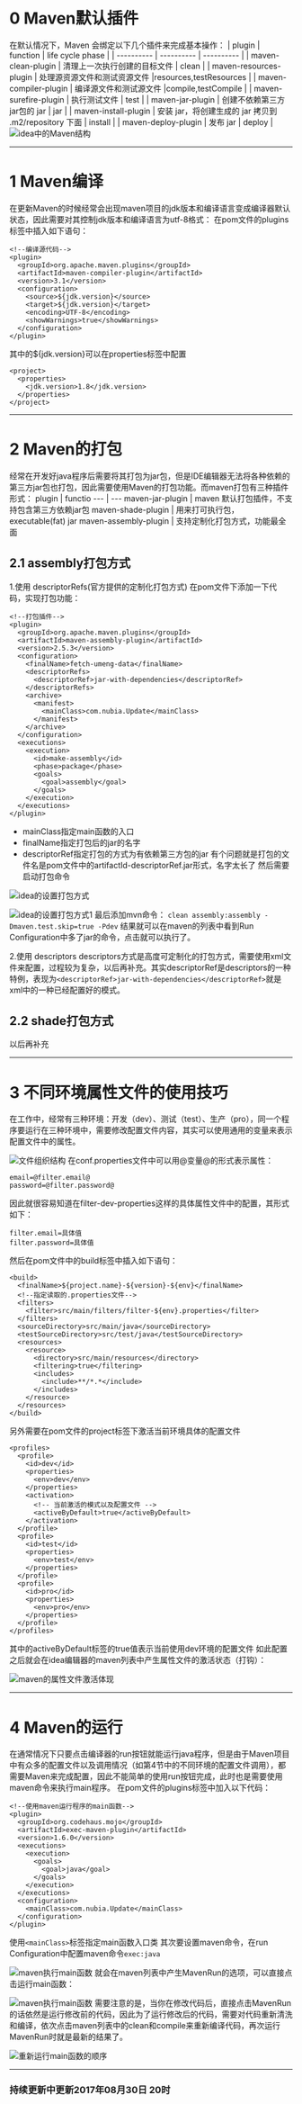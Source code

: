 # 0 Maven默认插件 #
在默认情况下，Maven 会绑定以下几个插件来完成基本操作：
| plugin  | function | life cycle phase |
| ---------- | ---------- | ---------- |
| maven-clean-plugin  | 清理上一次执行创建的目标文件 | clean |
| maven-resources-plugin  | 处理源资源文件和测试资源文件 |resources,testResources |
| maven-compiler-plugin  | 编译源文件和测试源文件 |compile,testCompile |
| maven-surefire-plugin  | 执行测试文件 | test |
| maven-jar-plugin  | 创建不依赖第三方jar包的 jar | jar |
| maven-install-plugin  | 安装 jar，将创建生成的 jar 拷贝到 .m2/repository 下面 | install |
| maven-deploy-plugin  | 发布 jar | deploy |
![idea中的Maven结构][1]

---
# 1 Maven编译 #
在更新Maven的时候经常会出现maven项目的jdk版本和编译语言变成编译器默认状态，因此需要对其控制jdk版本和编译语言为utf-8格式：
在pom文件的plugins标签中插入如下语句：
```xml?linenums
<!--编译源代码-->
<plugin> 
  <groupId>org.apache.maven.plugins</groupId>  
  <artifactId>maven-compiler-plugin</artifactId>  
  <version>3.1</version>  
  <configuration> 
    <source>${jdk.version}</source>  
    <target>${jdk.version}</target>  
    <encoding>UTF-8</encoding>  
    <showWarnings>true</showWarnings> 
  </configuration> 
</plugin>
```
其中的${jdk.version}可以在properties标签中配置
```xml?linenums
<project> 
  <properties> 
    <jdk.version>1.8</jdk.version>  
  </properties> 
</project>
```

---
# 2 Maven的打包 #
经常在开发好java程序后需要将其打包为jar包，但是IDE编辑器无法将各种依赖的第三方jar包也打包，因此需要使用Maven的打包功能。而maven打包有三种插件形式：
plugin  | functio
--- | ---
maven-jar-plugin | maven 默认打包插件，不支持包含第三方依赖jar包
maven-shade-plugin | 用来打可执行包，executable(fat) jar
maven-assembly-plugin | 支持定制化打包方式，功能最全面
## 2.1 assembly打包方式 ##
1.使用 descriptorRefs(官方提供的定制化打包方式)
在pom文件下添加一下代码，实现打包功能：
```maxima?linenums
<!--打包插件-->
<plugin> 
  <groupId>org.apache.maven.plugins</groupId>  
  <artifactId>maven-assembly-plugin</artifactId>  
  <version>2.5.3</version>  
  <configuration> 
    <finalName>fetch-umeng-data</finalName>  
    <descriptorRefs> 
      <descriptorRef>jar-with-dependencies</descriptorRef> 
    </descriptorRefs>  
    <archive> 
      <manifest> 
        <mainClass>com.nubia.Update</mainClass> 
      </manifest> 
    </archive> 
  </configuration>  
  <executions> 
    <execution> 
      <id>make-assembly</id>  
      <phase>package</phase>  
      <goals> 
        <goal>assembly</goal> 
      </goals> 
    </execution> 
  </executions> 
</plugin>
```
- mainClass指定main函数的入口
 - finalName指定打包后的jar的名字
 - descriptorRef指定打包的方式为有依赖第三方包的jar
 有个问题就是打包的文件名是pom文件中的artifactId-descriptorRef.jar形式，名字太长了
 然后需要启动打包命令
 
 ![idea的设置打包方式][2]
 
 ![idea的设置打包方式1][3]
 最后添加mvn命令：
 `clean assembly:assembly -Dmaven.test.skip=true -Pdev`
 结果就可以在maven的列表中看到Run Configuration中多了jar的命令，点击就可以执行了。

2.使用 descriptors
descriptors方式是高度可定制化的打包方式，需要使用xml文件来配置，过程较为复杂，以后再补充。其实descriptorRef是descriptors的一种特例，表现为`<descriptorRef>jar-with-dependencies</descriptorRef>`就是xml中的一种已经配置好的模式。 
## 2.2 shade打包方式 ##
以后再补充

---
# 3 不同环境属性文件的使用技巧 #
在工作中，经常有三种环境：开发（dev）、测试（test）、生产（pro），同一个程序要运行在三种环境中，需要修改配置文件内容，其实可以使用通用的变量来表示配置文件中的属性。

![文件组织结构][4]
在conf.properties文件中可以用@变量@的形式表示属性：
```xml?linenums
email=@filter.email@
password=@filter.password@
```
因此就很容易知道在filter-dev-properties这样的具体属性文件中的配置，其形式如下：
```xml?linenums
filter.email=具体值
filter.password=具体值
```
然后在pom文件中的build标签中插入如下语句：
```xml?linenums
<build> 
  <finalName>${project.name}-${version}-${env}</finalName>  
  <!--指定读取的.properties文件-->  
  <filters> 
    <filter>src/main/filters/filter-${env}.properties</filter> 
  </filters>  
  <sourceDirectory>src/main/java</sourceDirectory>  
  <testSourceDirectory>src/test/java</testSourceDirectory>  
  <resources> 
    <resource> 
      <directory>src/main/resources</directory>  
      <filtering>true</filtering>  
      <includes> 
        <include>**/*.*</include> 
      </includes> 
    </resource> 
  </resources> 
</build>
```
另外需要在pom文件的project标签下激活当前环境具体的配置文件
```xml?linenums
<profiles> 
  <profile> 
    <id>dev</id>  
    <properties> 
      <env>dev</env> 
    </properties>  
    <activation> 
      <!-- 当前激活的模式以及配置文件 -->  
      <activeByDefault>true</activeByDefault> 
    </activation> 
  </profile>  
  <profile> 
    <id>test</id>  
    <properties> 
      <env>test</env> 
    </properties> 
  </profile>  
  <profile> 
    <id>pro</id>  
    <properties> 
      <env>pro</env> 
    </properties> 
  </profile> 
</profiles>
```
其中的activeByDefault标签的true值表示当前使用dev环境的配置文件
如此配置之后就会在idea编辑器的maven列表中产生属性文件的激活状态（打钩）：

![maven的属性文件激活体现][5]

---
# 4 Maven的运行 #
在通常情况下只要点击编译器的run按钮就能运行java程序，但是由于Maven项目中有众多的配置文件以及调用情况（如第4节中的不同环境的配置文件调用），都需要Maven来完成配置，因此不能简单的使用run按钮完成，此时也是需要使用maven命令来执行main程序。
在pom文件的plugins标签中加入以下代码：
```xml?linenums
<!--使用maven运行程序的main函数-->
<plugin> 
  <groupId>org.codehaus.mojo</groupId>  
  <artifactId>exec-maven-plugin</artifactId>  
  <version>1.6.0</version>  
  <executions> 
    <execution> 
      <goals> 
        <goal>java</goal> 
      </goals> 
    </execution> 
  </executions>  
  <configuration> 
    <mainClass>com.nubia.Update</mainClass> 
  </configuration> 
</plugin>
```
使用`<mainClass>`标签指定main函数入口类
其次要设置maven命令，在run Configuration中配置maven命令`exec:java`

![maven执行main函数][6]
就会在maven列表中产生MavenRun的选项，可以直接点击运行main函数：

![maven执行main函数][7]
需要注意的是，当你在修改代码后，直接点击MavenRun的话依然是运行修改前的代码，因此为了运行修改后的代码，需要对代码重新清洗和编译，依次点击maven列表中的clean和compile来重新编译代码，再次运行MavenRun时就是最新的结果了。

![重新运行main函数的顺序][8]

---
### 持续更新中更新2017年08月30日 20时 ###

  [1]: ./images/1504089715898.jpg
  [2]: ./images/1504091498382.jpg
  [3]: ./images/1504091747378.jpg
  [4]: ./images/1504092719051.jpg
  [5]: ./images/1504093398821.jpg
  [6]: ./images/1504094258122.jpg
  [7]: ./images/1504094460611.jpg
  [8]: ./images/1504094639128.jpg